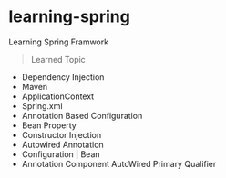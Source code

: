 # learning-spring
Learning Spring Framwork

> Learned Topic
- Dependency Injection
- Maven
- ApplicationContext
- Spring.xml
- Annotation Based Configuration
- Bean Property
- Constructor Injection
- Autowired Annotation
- Configuration | Bean
- Annotation Component AutoWired Primary Qualifier
